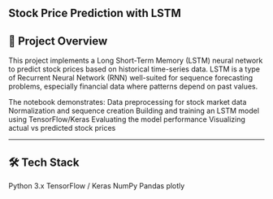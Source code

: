 **Stock Price Prediction with LSTM**
------------------------------------------------------------------------------
📌 Project Overview
------------------------------------------------------------------------------
This project implements a Long Short-Term Memory (LSTM) neural network to predict stock prices based on historical time-series data. LSTM is a type of Recurrent Neural Network (RNN) well-suited for sequence forecasting problems, especially financial data where patterns depend on past values.

The notebook demonstrates:
Data preprocessing for stock market data
Normalization and sequence creation
Building and training an LSTM model using TensorFlow/Keras
Evaluating the model performance
Visualizing actual vs predicted stock prices

---------------------------------------------------------------------------
🛠️ Tech Stack
---------------------------------------------------------------------------
Python 3.x
TensorFlow / Keras
NumPy
Pandas
plotly
